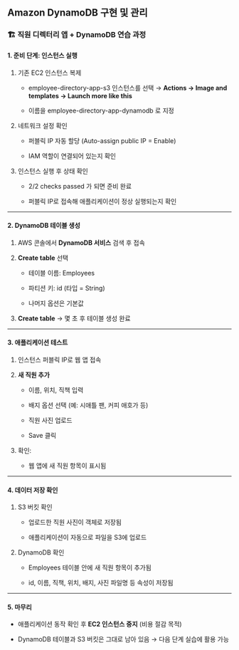 ## Amazon DynamoDB 구현 및 관리

### 🏗️ 직원 디렉터리 앱 + DynamoDB 연습 과정
#### 1. 준비 단계: 인스턴스 실행

1. 기존 EC2 인스턴스 복제

    - employee-directory-app-s3 인스턴스를 선택 → **Actions → Image and templates → Launch more like this**

    - 이름을 employee-directory-app-dynamodb 로 지정

2. 네트워크 설정 확인

    - 퍼블릭 IP 자동 할당 (Auto-assign public IP = Enable)

    - IAM 역할이 연결되어 있는지 확인

3. 인스턴스 실행 후 상태 확인

    - 2/2 checks passed 가 되면 준비 완료

    - 퍼블릭 IP로 접속해 애플리케이션이 정상 실행되는지 확인

---

#### 2. DynamoDB 테이블 생성

1. AWS 콘솔에서 **DynamoDB 서비스** 검색 후 접속

2. **Create table** 선택

    - 테이블 이름: Employees

    - 파티션 키: id (타입 = String)

    - 나머지 옵션은 기본값

3. **Create table** → 몇 초 후 테이블 생성 완료

---

#### 3. 애플리케이션 테스트

1. 인스턴스 퍼블릭 IP로 웹 앱 접속

2. **새 직원 추가**

    - 이름, 위치, 직책 입력

    - 배지 옵션 선택 (예: 시애틀 팬, 커피 애호가 등)

    - 직원 사진 업로드

    - Save 클릭

3. 확인:

    - 웹 앱에 새 직원 항목이 표시됨

---

#### 4. 데이터 저장 확인

1. S3 버킷 확인

    - 업로드한 직원 사진이 객체로 저장됨

    - 애플리케이션이 자동으로 파일을 S3에 업로드

2. DynamoDB 확인

    - Employees 테이블 안에 새 직원 항목이 추가됨

    - id, 이름, 직책, 위치, 배지, 사진 파일명 등 속성이 저장됨

---

#### 5. 마무리

- 애플리케이션 동작 확인 후 **EC2 인스턴스 중지** (비용 절감 목적)

- DynamoDB 테이블과 S3 버킷은 그대로 남아 있음 → 다음 단계 실습에 활용 가능

